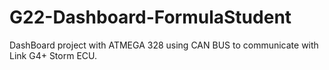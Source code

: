# G22-Dashboard-FormulaStudent
DashBoard project with ATMEGA 328 using CAN BUS to communicate with Link G4+ Storm ECU.
